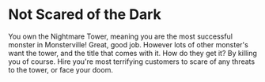 # Not Scared of the Dark
You own the Nightmare Tower, meaning you are the most successful monster in Monsterville! Great, good job. However lots of other monster's want the tower, and the title that comes with it. How do they get it? By killing you of course. Hire you're most terrifying customers to scare of any threats to the tower, or face your doom.
